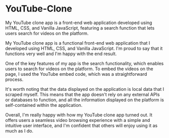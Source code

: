 # YouTube-Clone
My YouTube clone app is a front-end web application developed using HTML, CSS, and Vanilla JavaScript, featuring a search function that lets users search for videos on the platform. 

My YouTube clone app is a functional front-end web application that I developed using HTML, CSS, and Vanilla JavaScript. I'm proud to say that it functions very well and I'm happy with the end result.

One of the key features of my app is the search functionality, which enables users to search for videos on the platform. To embed the videos on the page, I used the YouTube embed code, which was a straightforward process.

It's worth noting that the data displayed on the application is local data that I scraped myself. This means that the app doesn't rely on any external APIs or databases to function, and all the information displayed on the platform is self-contained within the application.

Overall, I'm really happy with how my YouTube clone app turned out. It offers users a seamless video browsing experience with a simple and intuitive user interface, and I'm confident that others will enjoy using it as much as I do.
